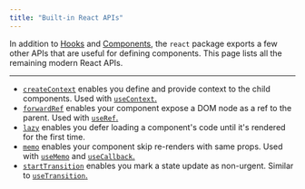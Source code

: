 ```yaml
---
title: "Built-in React APIs"
---
```


<Intro>

In addition to [Hooks](/reference/react) and [Components](/reference/react/components), the `react` package exports a few other APIs that are useful for defining components. This page lists all the remaining modern React APIs.

</Intro>

---

* [`createContext`](/reference/react/createContext) enables you define and provide context to the child components. Used with [`useContext`.](/reference/react/useContext)
* [`forwardRef`](/reference/react/forwardRef) enables your component expose a DOM node as a ref to the parent. Used with [`useRef`.](/reference/react/useRef)
* [`lazy`](/reference/react/lazy) enables you defer loading a component's code until it's rendered for the first time.
* [`memo`](/reference/react/memo) enables your component skip re-renders with same props. Used with [`useMemo`](/reference/react/useMemo) and [`useCallback`.](/reference/react/useCallback)
* [`startTransition`](/reference/react/startTransition) enables you mark a state update as non-urgent. Similar to [`useTransition`.](/reference/react/useTransition)
